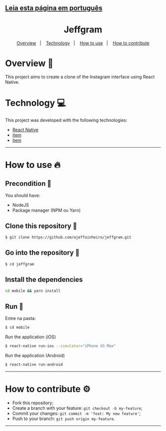 ## [Leia esta página em português](https://github.com/ojeffoinheiro/task/blob/master/README-PT.md)
<h1 align="center">Jeffgram</h1>
  
<p align="center">
  <a href="#overview-book">Overview</a>&nbsp;&nbsp;&nbsp;|&nbsp;&nbsp;&nbsp;
  <a href="#technology-computer">Technology</a>&nbsp;&nbsp;&nbsp;|&nbsp;&nbsp;&nbsp;  
  <a href="#how-to-use-fire">How to use</a>&nbsp;&nbsp;&nbsp;|&nbsp;&nbsp;&nbsp;
  <a href="#how-to-contribute-gear">How to contribute</a>
</p>

# Overview :book:
This project aims to create a clone of the Instagram interface using React Native.

# Technology :computer:
This project was developed with the following technologies:
- [React Native](https://reactnative.dev)
- [item](https://react-icons.github.io/react-icons/)
- [item](https://reactrouter.com/)
---

# How to use :fire:
## Precondition 📌
You should have:
- NodeJS
- Package manager (NPM ou Yarn)

## Clone this repository :floppy_disk:
```bash
$ git clone https://github.com/ojeffoinheiro/jeffgram.git
```
## Go into the repository :file_folder:
```bash
$ cd jeffgram
```
## Install the dependencies
```bash
cd mobile && yarn install
```
## Run :iphone:
Entre na pasta:
```bash
$ cd mobile
```
Run the application (iOS)
```bash
$ react-native run-ios --simulator="iPhone XS Max"
```
Run the application (Android)
```bash
$ react-native run-android
```
---

# How to contribute :gear:
- Fork this repository;
- Create a branch with your feature: `git checkout -b my-feature`;
- Commit your changes: `git commit -m 'feat: My new feature'`;
- Push to your branch: `git push origin my-feature`.
---

